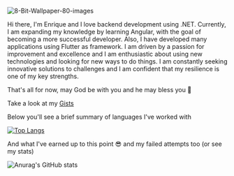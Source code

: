 ![8-Bit-Wallpaper-80-images](https://user-images.githubusercontent.com/27792588/153758659-bb610dc5-604e-410e-a5c5-f7d136b7da7c.jpg)

Hi there, I'm Enrique and I love backend development using .NET. Currently, I am expanding my knowledge by learning Angular, with the goal
of becoming a more successful developer. Also, I have developed many applications using Flutter as framework. I am driven by a passion for improvement
and excellence and I am enthusiastic about using new technologies and looking for new ways to do things. I am constantly seeking innovative solutions
to challenges and I am confident that my resilience is one of my key strengths.

That's all for now, may God be with you and he may bless you 👼

Take a look at my [Gists](https://gist.github.com/ENez7)

Below you'll see a brief summary of languages I've worked with

[![Top Langs](https://github-readme-stats.vercel.app/api/top-langs/?username=enez7&layout=compact&theme=vue-dark&hide=html)](https://github.com/anuraghazra/github-readme-stats) 

And what I've earned up to this point 😎 and my failed attempts too (or see my stats)

![Anurag's GitHub stats](https://github-readme-stats.vercel.app/api?username=enez7&theme=vue-dark&show_icons=true)
